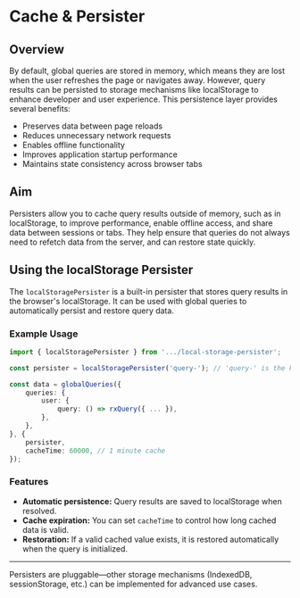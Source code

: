 # Cache & Persister

## Overview

By default, global queries are stored in memory, which means they are lost when the user refreshes the page or navigates away. However, query results can be persisted to storage mechanisms like localStorage to enhance developer and user experience. This persistence layer provides several benefits:

- Preserves data between page reloads
- Reduces unnecessary network requests
- Enables offline functionality
- Improves application startup performance
- Maintains state consistency across browser tabs

## Aim

Persisters allow you to cache query results outside of memory, such as in localStorage, to improve performance, enable offline access, and share data between sessions or tabs. They help ensure that queries do not always need to refetch data from the server, and can restore state quickly.

## Using the localStorage Persister

The `localStoragePersister` is a built-in persister that stores query results in the browser's localStorage. It can be used with global queries to automatically persist and restore query data.

### Example Usage

```typescript
import { localStoragePersister } from '.../local-storage-persister';

const persister = localStoragePersister('query-'); // 'query-' is the key prefix

const data = globalQueries({
	queries: {
		user: {
			query: () => rxQuery({ ... }),
		},
	},
}, {
	persister,
	cacheTime: 60000, // 1 minute cache
});
```

### Features

- **Automatic persistence:** Query results are saved to localStorage when resolved.
- **Cache expiration:** You can set `cacheTime` to control how long cached data is valid.
- **Restoration:** If a valid cached value exists, it is restored automatically when the query is initialized.

---

Persisters are pluggable—other storage mechanisms (IndexedDB, sessionStorage, etc.) can be implemented for advanced use cases.
